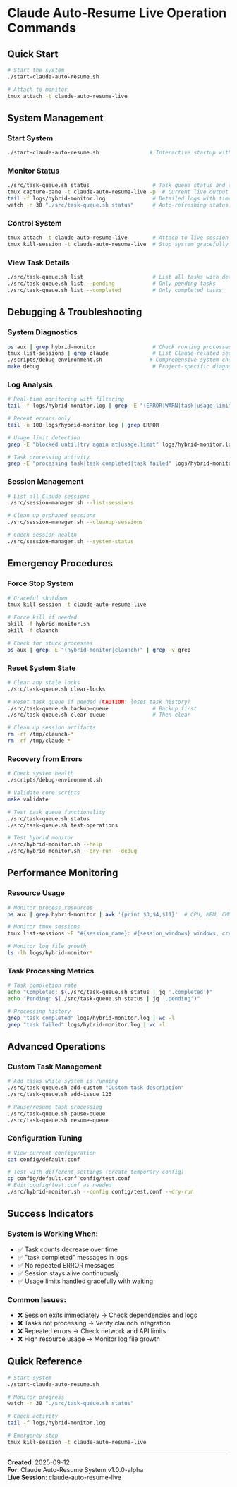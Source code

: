 # Claude Auto-Resume Live Operation Commands

## Quick Start

```bash
# Start the system
./start-claude-auto-resume.sh

# Attach to monitor
tmux attach -t claude-auto-resume-live
```

## System Management

### Start System
```bash
./start-claude-auto-resume.sh                # Interactive startup with health checks
```

### Monitor Status
```bash
./src/task-queue.sh status                    # Task queue status and counts
tmux capture-pane -t claude-auto-resume-live -p  # Current live output
tail -f logs/hybrid-monitor.log               # Detailed logs with timestamps
watch -n 30 "./src/task-queue.sh status"      # Auto-refreshing status
```

### Control System
```bash
tmux attach -t claude-auto-resume-live        # Attach to live session
tmux kill-session -t claude-auto-resume-live  # Stop system gracefully
```

### View Task Details
```bash
./src/task-queue.sh list                      # List all tasks with details
./src/task-queue.sh list --pending            # Only pending tasks
./src/task-queue.sh list --completed          # Only completed tasks
```

## Debugging & Troubleshooting

### System Diagnostics
```bash
ps aux | grep hybrid-monitor                  # Check running processes
tmux list-sessions | grep claude              # List Claude-related sessions  
./scripts/debug-environment.sh               # Comprehensive system check
make debug                                    # Project-specific diagnostics
```

### Log Analysis
```bash
# Real-time monitoring with filtering
tail -f logs/hybrid-monitor.log | grep -E "(ERROR|WARN|task|usage.limit)"

# Recent errors only
tail -n 100 logs/hybrid-monitor.log | grep ERROR

# Usage limit detection
grep -E "blocked until|try again at|usage.limit" logs/hybrid-monitor.log

# Task processing activity
grep -E "processing task|task completed|task failed" logs/hybrid-monitor.log
```

### Session Management
```bash
# List all Claude sessions
./src/session-manager.sh --list-sessions

# Clean up orphaned sessions  
./src/session-manager.sh --cleanup-sessions

# Check session health
./src/session-manager.sh --system-status
```

## Emergency Procedures

### Force Stop System
```bash
# Graceful shutdown
tmux kill-session -t claude-auto-resume-live

# Force kill if needed
pkill -f hybrid-monitor.sh
pkill -f claunch

# Check for stuck processes
ps aux | grep -E "(hybrid-monitor|claunch)" | grep -v grep
```

### Reset System State
```bash
# Clear any stale locks
./src/task-queue.sh clear-locks

# Reset task queue if needed (CAUTION: loses task history)
./src/task-queue.sh backup-queue              # Backup first
./src/task-queue.sh clear-queue               # Then clear

# Clean up session artifacts
rm -rf /tmp/claunch-*
rm -rf /tmp/claude-*
```

### Recovery from Errors
```bash
# Check system health
./scripts/debug-environment.sh

# Validate core scripts
make validate

# Test task queue functionality
./src/task-queue.sh status
./src/task-queue.sh test-operations

# Test hybrid monitor
./src/hybrid-monitor.sh --help
./src/hybrid-monitor.sh --dry-run --debug
```

## Performance Monitoring

### Resource Usage
```bash
# Monitor process resources
ps aux | grep hybrid-monitor | awk '{print $3,$4,$11}'  # CPU, MEM, CMD

# Monitor tmux sessions
tmux list-sessions -F "#{session_name}: #{session_windows} windows, created #{session_created}"

# Monitor log file growth
ls -lh logs/hybrid-monitor*
```

### Task Processing Metrics
```bash
# Task completion rate
echo "Completed: $(./src/task-queue.sh status | jq '.completed')"
echo "Pending: $(./src/task-queue.sh status | jq '.pending')"

# Processing history
grep "task completed" logs/hybrid-monitor.log | wc -l
grep "task failed" logs/hybrid-monitor.log | wc -l
```

## Advanced Operations

### Custom Task Management
```bash
# Add tasks while system is running
./src/task-queue.sh add-custom "Custom task description"
./src/task-queue.sh add-issue 123

# Pause/resume task processing
./src/task-queue.sh pause-queue
./src/task-queue.sh resume-queue
```

### Configuration Tuning
```bash
# View current configuration
cat config/default.conf

# Test with different settings (create temporary config)
cp config/default.conf config/test.conf
# Edit config/test.conf as needed
./src/hybrid-monitor.sh --config config/test.conf --dry-run
```

## Success Indicators

### System is Working When:
- ✅ Task counts decrease over time
- ✅ "task completed" messages in logs
- ✅ No repeated ERROR messages
- ✅ Session stays alive continuously
- ✅ Usage limits handled gracefully with waiting

### Common Issues:
- ❌ Session exits immediately → Check dependencies and logs
- ❌ Tasks not processing → Verify claunch integration
- ❌ Repeated errors → Check network and API limits
- ❌ High resource usage → Monitor log file growth

## Quick Reference

```bash
# Start system
./start-claude-auto-resume.sh

# Monitor progress  
watch -n 30 "./src/task-queue.sh status"

# Check activity
tail -f logs/hybrid-monitor.log

# Emergency stop
tmux kill-session -t claude-auto-resume-live
```

---
**Created**: 2025-09-12  
**For**: Claude Auto-Resume System v1.0.0-alpha  
**Live Session**: claude-auto-resume-live
